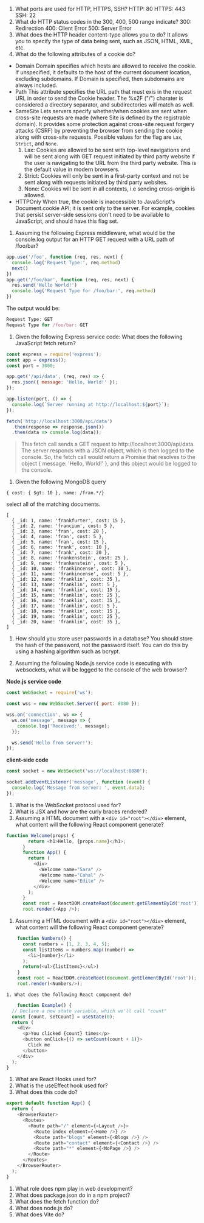 1. What ports are used for HTTP, HTTPS, SSH?
HTTP: 80
HTTPS: 443
SSH: 22
1. What do HTTP status codes in the 300, 400, 500 range indicate?
300: Redirection
400: Client Error
500: Server Error
1. What does the HTTP header content-type allows you to do?
It allows you to specify the type of data being sent, such as JSON, HTML, XML, etc.
1. What do the following attributes of a cookie do?
- Domain
Domain specifies which hosts are allowed to receive the cookie. If unspecified, it defaults to the host of the current document location, excluding subdomains. If Domain is specified, then subdomains are always included.
- Path
This attribute specifies the URL path that must exis in the request URL in order to send the Cookie header. The %x2F ("/") charater is considered a directory separator, and subdirectories will match as well.
- SameSite
Lets servers specify whether/when cookies are sent when cross-site requests are made (where Site is defined by the registrable domain). It provides some protection against cross-site request forgery attacks (CSRF) by preventing the browser from sending the cookie along with cross-site requests. Possible values for the flag are `Lax`, `Strict`, and `None`.
  1. Lax: Cookies are allowed to be sent with top-level navigations and will be sent along with GET request initiated by third party website if the user is navigating to the URL from the third party website. This is the default value in modern browsers.
  1. Strict: Cookies will only be sent in a first-party context and not be sent along with requests initiated by third party websites.
  1. None: Cookies will be sent in all contexts, i.e sending cross-origin is allowed.
- HTTPOnly
When true, the cookie is inaccessible to JavaScript's Document.cookie API; it is sent only to the server. For example, cookies that persist server-side sessions don't need to be available to JavaScript, and should have this flag set.
1. Assuming the following Express middleware, what would be the console.log output for an HTTP GET request with a URL path of /foo/bar?
```javascript
app.use('/foo', function (req, res, next) {
  console.log('Request Type:', req.method)
  next()
})
app.get('/foo/bar', function (req, res, next) {
  res.send('Hello World!')
  console.log('Request Type for /foo/bar:', req.method)
})
```
The output would be:
```javascript
Request Type: GET
Request Type for /foo/bar: GET
```


1. Given the following Express service code: What does the following JavaScript fetch return?
```javascript
const express = require('express');
const app = express();
const port = 3000;

app.get('/api/data', (req, res) => {
  res.json({ message: 'Hello, World!' });
});

app.listen(port, () => {
  console.log(`Server running at http://localhost:${port}`);
});
```
```javascript
fetch('http://localhost:3000/api/data')
  .then(response => response.json())
  .then(data => console.log(data));
```
> This fetch call sends a GET request to http://localhost:3000/api/data. The server responds with a JSON object, which is then logged to the console. So, the fetch call would return a Promise that resolves to the object { message: 'Hello, World!' }, and this object would be logged to the console.

1. Given the following MongoDB query
```
{ cost: { $gt: 10 }, name: /fran.*/}
```
select all of the matching documents.
```
[
  { _id: 1, name: 'frankfurter', cost: 15 },
  { _id: 2, name: 'francium', cost: 5 },
  { _id: 3, name: 'fran', cost: 20 },
  { _id: 4, name: 'fran', cost: 5 },
  { _id: 5, name: 'fran', cost: 15 },
  { _id: 6, name: 'frank', cost: 10 },
  { _id: 7, name: 'frank', cost: 20 },
  { _id: 8, name: 'frankenstein', cost: 25 },
  { _id: 9, name: 'frankenstein', cost: 5 },
  { _id: 10, name: 'frankincense', cost: 30 },
  { _id: 11, name: 'frankincense', cost: 5 },
  { _id: 12, name: 'franklin', cost: 35 },
  { _id: 13, name: 'franklin', cost: 5 },
  { _id: 14, name: 'franklin', cost: 15 },
  { _id: 15, name: 'franklin', cost: 25 },
  { _id: 16, name: 'franklin', cost: 35 },
  { _id: 17, name: 'franklin', cost: 5 },
  { _id: 18, name: 'franklin', cost: 15 },
  { _id: 19, name: 'franklin', cost: 25 },
  { _id: 20, name: 'franklin', cost: 35 },
]
```

1. How should you store user passwords in a database?
You should store the hash of the password, not the password itself. You can do this by using a hashing algorithm such as bcrypt.

1. Assuming the following Node.js service code is executing with websockets, what will be logged to the console of the web browser?

**Node.js service code**

```javascript
const WebSocket = require('ws');

const wss = new WebSocket.Server({ port: 8080 });

wss.on('connection', ws => {
  ws.on('message', message => {
    console.log('Received:', message);
  });

  ws.send('Hello from server!');
});
```

**client-side code**
```javascript
const socket = new WebSocket('ws://localhost:8080');

socket.addEventListener('message', function (event) {
  console.log('Message from server: ', event.data);
});
```

1. What is the WebSocket protocol used for?
1. What is JSX and how are the curly braces rendered?
1. Assuming a HTML document with a 
```<div id="root"></div>``` element, what content will the following React component generate?
```javascript  
function Welcome(props) {
        return <h1>Hello, {props.name}</h1>;
      }
      function App() {
        return (
          <div>
            <Welcome name="Sara" />
            <Welcome name="Cahal" />
            <Welcome name="Edite" />
          </div>
        );
      }
      const root = ReactDOM.createRoot(document.getElementById('root'));
      root.render(<App />);
```
1. Assuming a HTML document with a 
```<div id="root"></div>``` element, what content will the following React component generate?
```javascript
    function Numbers() { 
      const numbers = [1, 2, 3, 4, 5];
      const listItems = numbers.map((number) =>
        <li>{number}</li>
      );
      return(<ul>{listItems}</ul>)
    }
    const root = ReactDOM.createRoot(document.getElementById('root')); 
    root.render(<Numbers/>);
```
    1. What does the following React component do?
```javascript
    function Example() {
  // Declare a new state variable, which we'll call "count"  
  const [count, setCount] = useState(0);
  return (
    <div>
      <p>You clicked {count} times</p>
      <button onClick={() => setCount(count + 1)}>
        Click me
      </button>
    </div>
  );
}
```

1. What are React Hooks used for?
1. What is the useEffect hook used for?
1. What does this code do?
```javascript
export default function App() {
  return (
    <BrowserRouter>
      <Routes>
        <Route path="/" element={<Layout />}>
          <Route index element={<Home />} />
          <Route path="blogs" element={<Blogs />} />
          <Route path="contact" element={<Contact />} />
          <Route path="*" element={<NoPage />} />
        </Route>
      </Routes>
    </BrowserRouter>
  );
}
```
1. What role does npm play in web development?
1. What does package.json do in a npm project?
1. What does the fetch function do?
1. What does node.js do?
1. What does Vite do?